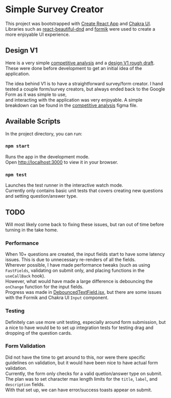 # Simple Survey Creator

This project was bootstrapped with [Create React App](https://github.com/facebook/create-react-app) and [Chakra UI]().\
Libraries such as [react-beautiful-dnd](https://www.npmjs.com/package/react-beautiful-dnd) and [formik](https://www.npmjs.com/package/formik) were used to create a more enjoyable UI experience.

## Design V1

Here is a very simple [competitive analysis](https://www.figma.com/file/b5eTVqCszpJqv96pbcMoS0/Enveritas-Survey-Creator) and a [design V1 rough draft](https://www.figma.com/file/sJs4usXpyZa9lKauY5NKT0/Enveritas---Survey-Creator-Draft-V1?node-id=802%3A9203). These were done before development to get an initial idea of the application.

The idea behind V1 is to have a straightforward survey/form creator. I hand tested a couple form/survey creators, but always ended back to the Google Form as it was simple to use,\
and interacting with the application was very enjoyable. A simple breakdown can be found in the [competitive analysis](https://www.figma.com/file/b5eTVqCszpJqv96pbcMoS0/Enveritas-Survey-Creator) figma file.

## Available Scripts

In the project directory, you can run:

### `npm start`

Runs the app in the development mode.\
Open [http://localhost:3000](http://localhost:3000) to view it in your browser.

### `npm test`

Launches the test runner in the interactive watch mode.\
Currently only contains basic unit tests that covers creating new questions and setting question/answer type.

## TODO

Will most likely come back to fixing these issues, but ran out of time before turning in the take home.

### Performance

When 10+ questions are created, the input fields start to have some latency issues. This is due to unnecessary re-renders of all the fields.\
Wherever possible, I have made performance tweaks (such as using `FastFields`, validating on submit only, and placing functions in the `useCallBack` hook).\
However, what would have made a large difference is debouncing the `onChange` function for the input fields.\
Progress was made in [DebouncedTextField.jsx](src/components/common/DebouncedTextField.jsx), but there are some issues with the Formik and Chakra UI `Input` component.

### Testing

Definitely can use more unit testing, especially around form submission, but a nice to have would be to set up integration tests for testing drag and dropping of the question cards.

### Form Validation

Did not have the time to get around to this, nor were there specific guidelines on validation, but it would have been nice to have actual form validation.\
Currently, the form only checks for a valid quetion/answer type on submit. The plan was to set character max length limits for the `title`, `label`, and `description` fields.\
With that set up, we can have error/success toasts appear on submit.
